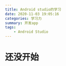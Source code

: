 ```yaml
---
title: Android studio的学习
date: 2020-11-03 19:05:16
categories: 学习力
summary: 开发app
tags: 
    - Android Studio
---
```



# 还没开始